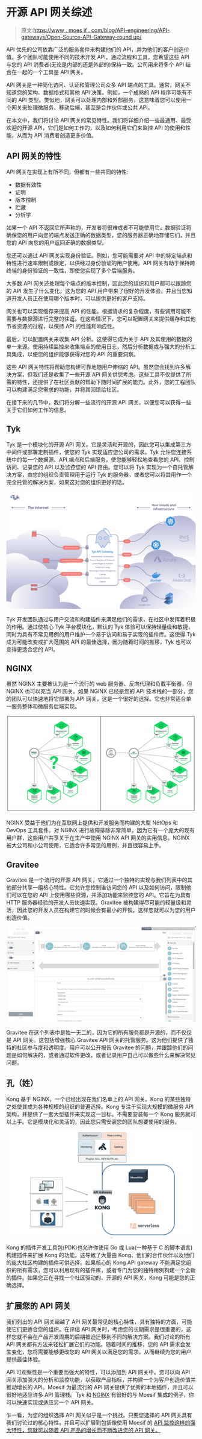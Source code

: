 # 开源 API 网关综述

> 原文:[https://www . moes if . com/blog/API-engineering/API-gateways/Open-Source-API-Gateway-round up/](https://www.moesif.com/blog/api-engineering/api-gateways/Open-Source-API-Gateway-Roundup/)

API 优先的公司依靠广泛的服务套件来构建他们的 API，并为他们的客户创造价值。多个团队可能使用不同的技术开发 API。通过流程和工具，您希望这些 API 与您的 API 消费者(无论是内部的还是外部的)保持一致。公司用来将多个 API 结合在一起的一个工具是 API 网关。

API 网关是一种简化访问、认证和管理公司众多 API 端点的工具。通常，网关不知道您的架构、数据格式和其他 API 决策。例如，一个成熟的 API 程序可能有不同的 API 类型。类似地，网关可以处理内部和外部服务，这意味着您可以使用一个网关来处理微服务、移动后端，甚至是合作伙伴或公共 API。

在本文中，我们将讨论 API 网关的常见特性。我们将详细介绍一些最通用、最受欢迎的开源 API，它们是如何工作的，以及如何利用它们来监控 API 的使用和性能，从而为 API 消费者创造更多价值。

## API 网关的特性

API 网关在实现上有所不同，但都有一些共同的特性:

*   数据有效性
*   证明
*   版本控制
*   贮藏
*   分析学

如果一个 API 不返回它所声称的，开发者将很难或者不可能使用它。数据验证将确保您的用户向您的端点发送正确的数据类型，您的服务器正确地存储它们，并且您的 API 向您的用户返回正确的数据类型。

您还可以通过 API 网关实现身份验证。例如，您可能需要对 API 中的特定端点和特性进行速率限制或限定，以供经过身份验证的用户使用。API 网关有助于保持跨终端的身份验证的一致性，即使您实现了多个后端服务。

大多数 API 网关还处理每个端点的版本控制，因此您的组织和用户都可以跟踪您的 API 发生了什么变化。这为您的 API 用户带来了很好的开发体验，并且当您知道开发人员正在使用哪个版本时，可以提供更好的客户支持。

网关也可以实现缓存来提高 API 的性能。根据请求的复杂程度，有些调用可能不需要与数据源进行完整的往返。在这些情况下，您可以配置网关来提供缓存和其他节省资源的过程，以保持 API 的性能和响应性。

最后，可以配置网关来收集 API 分析。这使得它成为关于 API 及其使用的数据的单一来源。使用持续监控来收集端点的使用日志，然后分析数据或与强大的分析工具集成，以便您的组织能够获得对您的 API 的重要洞察。

这些 API 网关特性将帮助您构建可靠地随用户伸缩的 API。虽然您会找到许多解决方案，但我们还是收集了一些开源 API 网关供您考虑。这些工具不仅提供了所需的特性，还提供了在社区贡献的帮助下随时间扩展的能力。此外，您的工程团队可以构建满足您需求的功能，并将其回馈给社区。

在接下来的几节中，我们将分解一些流行的开源 API 网关，以便您可以获得一些关于它们如何工作的信息。

## Tyk

Tyk 是一个模块化的开源 API 网关。它是灵活和开源的，因此您可以集成第三方中间件或部署定制插件，使您的 Tyk 实现适应您公司的需求。Tyk 允许您连接系统中的每一个数据源、API 端点和后端服务，使您能够轻松地查看您的 API、控制访问、记录您的 API 以及监控您的 API 路由。您可以将 Tyk 实现为一个自托管解决方案，由您的组织负责管理用于运行 Tyk 的服务器，或者您可以将其用作一个完全托管的解决方案，如果这对您的组织更好的话。

![API Gateway Roundup - Tyk Review](img/d7b4d0b336133f65616599f25ebeb817.png)

Tyk 开发团队通过与用户交流和构建插件来满足他们的需求，在社区中发挥着积极的作用。通过使核心 Tyk 平台模块化，默认的 Tyk 体验可以保持轻量级和敏捷，同时为具有不常见用例的用户维护一个易于访问和易于实现的插件库。这使得 Tyk 成为可能改变或扩大范围的 API 的最佳选择，因为随着时间的推移，Tyk 也可以变得更适合您的 API。

## NGINX

虽然 NGINX 主要被认为是一个流行的 web 服务器、反向代理和负载平衡器，但 NGINX 也可以充当 API 网关。如果 NGINX 已经是您的 API 技术栈的一部分，您的团队可以快速地将它部署为 API 网关，这是一个很好的选择。它也非常适合单一服务整体和微服务后端实现。

![API Gateway Roundup: NGINX](img/8b373ea30755728280798993ebbd68fc.png)

NGINX 受益于他们为在互联网上提供和开发服务而构建的大型 NetOps 和 DevOps 工具套件。对 NGINX 进行故障排除非常简单，因为它有一个庞大的现有用户群，这些用户共享关于在生产中使用 NGINX API 网关的实用信息。NGINX 被大公司和小公司使用，它适合许多常见的用例，并且很容易上手。

## Gravitee

Gravitee 是一个流行的开源 API 网关，它通过一个独特的实现与我们列表中的其他部分共享一组核心特性。它允许您控制谁访问您的 API 以及如何访问，限制他们可以在您的 API 上使用哪些资源，并添加功能来监控您的 API。它旨在为具有 HTTP 服务器经验的开发人员快速实现。Gravitee 被构建得尽可能的轻量级和灵活，因此您的开发人员在构建它的时候会有最小的开销，这样您就可以为您的用户创造价值。

![API Gateway Roundup: Graitee](img/5e370de2b211563b725424cc31e865f1.png)

Gravitee 在这个列表中是独一无二的，因为它的所有服务都是开源的，而不仅仅是 API 网关。这包括增强核心 Gravitee API 网关的托管服务。这为他们提供了独特的社区参与度和透明度。用户可以公开报告 Gravitee 的问题，并跟踪他们的问题是如何解决的，或者通过软件更改，或者记录用户自己可以做些什么来解决常见问题。

## 孔（姓）

Kong 基于 NGINX，一个已经出现在我们名单上的 API 网关。Kong 的某些独特之处使其成为各种规模的组织的普遍选择。Kong 专注于实现大规模的微服务 API 架构，并提供了一套大型插件来实现这一目标。不需要安装每一个 Kong 服务就可以上手。它是模块化和灵活的，因此您只需安装您的团队想要使用的服务。

![API Gateway Roundup: Kong](img/f9cd524c4d49cd3ca4984d2fcc5c6987.png)

Kong 的插件开发工具包(PDK)也允许你使用 Go 或 Lua(一种基于 C 的脚本语言)构建插件来扩展 Kong 的功能。这导致了大量由 Kong、他们的合作伙伴以及他们的庞大社区构建的插件可供选择。如果核心的 Kong API gateway 不能满足您组织的所有需求，您可以利用现有的插件库，或者专门为您的独特用例构建一个全新的插件。如果您正在寻找一个社区驱动的、开源的 API 网关，Kong 可能是您的正确选择。

## 扩展您的 API 网关

我们列出的 API 网关超越了 API 网关最常见的核心特性，具有独特的方面，可能使它们更适合您的组织。在评估 API 网关时，考虑您的长期需求是很重要的，这样您就不会在产品开发周期的后期被迫迁移到不同的解决方案。我们讨论的所有 API 网关都有方法来轻松扩展它们的功能。随着时间的推移，您的 API 需求会发生变化，您将需要能够更改您的 API 网关以满足您的需求，从而继续为您的用户提供最佳体验。

API 可观察性是一个重要而强大的特性，可以添加到 API 网关中。您可以向 API 网关添加强大的分析和监控功能，以获取产品指标，并构建一个为客户创造价值并推动增长的 API。Moesif 为最流行的 API 网关提供了优秀的本地插件，并且可以很好地适应许多 API 管理栈。Tyk 和 [NGINX](https://www.moesif.com/blog/technical/nginx/How-to-Monitor-Nginx-Api-Logs-With-Moesif/?utm_campaign=Int-site&utm_source=blog&utm_medium=body&utm_term=open-source-api-gateway-roundup) 有很好的与 Moesif 集成的例子，你可以快速实现或适应另一个 API 网关。

乍一看，为您的组织选择 API 网关似乎是一个挑战。只要您选择的 API 网关具有我们讨论过的核心特性，并且可以扩展到包括像使用 Moesif 的 [API 监控这样的强大特性，您就可以随着 API 产品的增长而不断改进您的 API 网关。](https://www.moesif.com/enterprise/api-analytics-for-api-management/?utm_campaign=Int-site&utm_source=blog&utm_medium=body&utm_term=open-source-api-gateway-roundup)